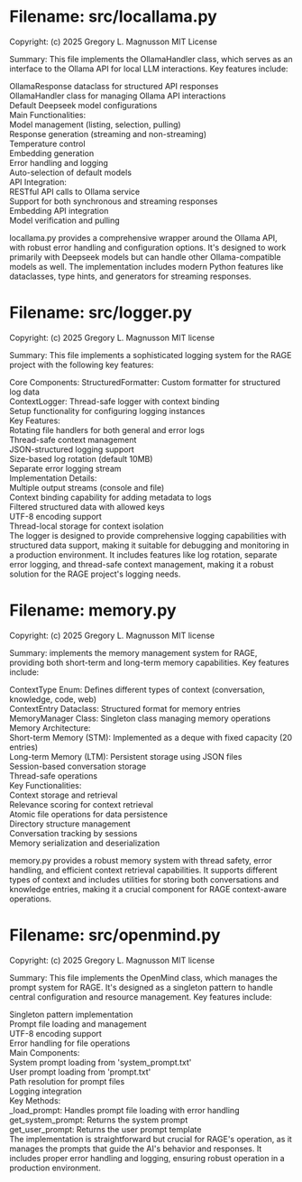 # Filename: src/locallama.py
Copyright: (c) 2025 Gregory L. Magnusson MIT License

Summary:
This file implements the OllamaHandler class, which serves as an interface to the Ollama API for local LLM interactions. Key features include:<br />

OllamaResponse dataclass for structured API responses<br />
OllamaHandler class for managing Ollama API interactions<br />
Default Deepseek model configurations<br />
Main Functionalities:<br />
Model management (listing, selection, pulling)<br />
Response generation (streaming and non-streaming)<br />
Temperature control<br />
Embedding generation<br />
Error handling and logging<br />
Auto-selection of default models<br />
API Integration:<br />
RESTful API calls to Ollama service<br />
Support for both synchronous and streaming responses<br />
Embedding API integration<br />
Model verification and pulling

locallama.py provides a comprehensive wrapper around the Ollama API, with robust error handling and configuration options. It's designed to work primarily with Deepseek models but can handle other Ollama-compatible models as well. The implementation includes modern Python features like dataclasses, type hints, and generators for streaming responses.<br />

# Filename: src/logger.py<br />
Copyright: (c) 2025 Gregory L. Magnusson MIT license<br />

Summary:
This file implements a sophisticated logging system for the RAGE project with the following key features:<br />

Core Components:
StructuredFormatter: Custom formatter for structured log data<br />
ContextLogger: Thread-safe logger with context binding<br />
Setup functionality for configuring logging instances<br />
Key Features:<br />
Rotating file handlers for both general and error logs<br />
Thread-safe context management<br />
JSON-structured logging support<br />
Size-based log rotation (default 10MB)<br />
Separate error logging stream<br />
Implementation Details:<br />
Multiple output streams (console and file)<br />
Context binding capability for adding metadata to logs<br />
Filtered structured data with allowed keys<br />
UTF-8 encoding support<br />
Thread-local storage for context isolation<br />
The logger is designed to provide comprehensive logging capabilities with structured data support, making it suitable for debugging and monitoring in a production environment. It includes features like log rotation, separate error logging, and thread-safe context management, making it a robust solution for the RAGE project's logging needs.<br />

# Filename: memory.py<br />
Copyright: (c) 2025 Gregory L. Magnusson MIT license<br />

Summary:
implements the memory management system for RAGE, providing both short-term and long-term memory capabilities. Key features include:<br />

ContextType Enum: Defines different types of context (conversation, knowledge, code, web)<br />
ContextEntry Dataclass: Structured format for memory entries<br />
MemoryManager Class: Singleton class managing memory operations<br />
Memory Architecture:<br />
Short-term Memory (STM): Implemented as a deque with fixed capacity (20 entries)<br />
Long-term Memory (LTM): Persistent storage using JSON files<br />
Session-based conversation storage<br />
Thread-safe operations<br />
Key Functionalities:<br />
Context storage and retrieval<br />
Relevance scoring for context retrieval<br />
Atomic file operations for data persistence<br />
Directory structure management<br />
Conversation tracking by sessions<br />
Memory serialization and deserialization<br />

memory.py provides a robust memory system with thread safety, error handling, and efficient context retrieval capabilities. It supports different types of context and includes utilities for storing both conversations and knowledge entries, making it a crucial component for RAGE context-aware operations.<br />

# Filename: src/openmind.py<br />
Copyright: (c) 2025 Gregory L. Magnusson MIT license<br />

Summary:
This file implements the OpenMind class, which manages the prompt system for RAGE. It's designed as a singleton pattern to handle central configuration and resource management. Key features include:<br />

Singleton pattern implementation<br />
Prompt file loading and management<br />
UTF-8 encoding support<br />
Error handling for file operations<br />
Main Components:<br />
System prompt loading from 'system_prompt.txt'<br />
User prompt loading from 'prompt.txt'<br />
Path resolution for prompt files<br />
Logging integration<br />
Key Methods:<br />
_load_prompt: Handles prompt file loading with error handling<br />
get_system_prompt: Returns the system prompt<br />
get_user_prompt: Returns the user prompt template<br />
The implementation is straightforward but crucial for RAGE's operation, as it manages the prompts that guide the AI's behavior and responses. It includes proper error handling and logging, ensuring robust operation in a production environment.<br />


